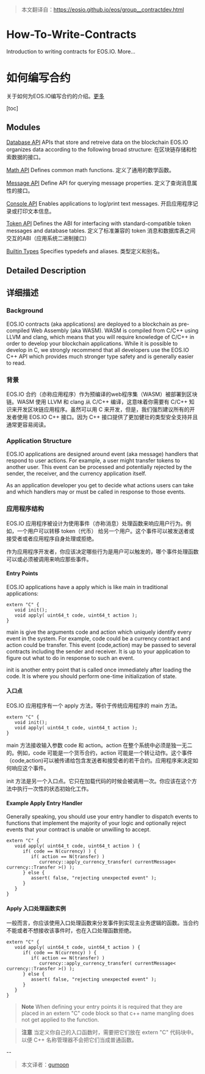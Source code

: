 >本文翻译自：<https://eosio.github.io/eos/group__contractdev.html>

# How-To-Write-Contracts
Introduction to writing contracts for EOS.IO. More...

# 如何编写合约
关于如何为EOS.IO编写合约的介绍。[更多](#detail)

[toc]

## Modules
[Database API](#)
 	APIs that store and retreive data on the blockchain EOS.IO organizes data according to the following broad structure: 
 	在区块链存储和检索数据的接口。
 
 [Math API](#)
 	Defines common math functions. 
 	定义了通用的数学函数。
 
 [Message API](#)
 	Define API for querying message properties. 
 	定义了查询消息属性的接口。
 
 [Console API](#)
 	Enables applications to log/print text messages. 
 	开启应用程序记录或打印文本信息。
 
 [Token API](#)
 	Defines the ABI for interfacing with standard-compatible token messages and database tables. 
 	定义了标准兼容的 token 消息和数据库表之间交互的ABI（应用系统二进制接口）
 
 [Builtin Types](#)
 	Specifies typedefs and aliases. 
 	类型定义和别名。
 
## Detailed Description

<a name="detail"></a>
## 详细描述

### Background

EOS.IO contracts (aka applications) are deployed to a blockchain as pre-compiled Web Assembly (aka WASM). WASM is compiled from C/C++ using LLVM and clang, which means that you will require knowledge of C/C++ in order to develop your blockchain applications. While it is possible to develop in C, we strongly recommend that all developers use the EOS.IO C++ API which provides much stronger type safety and is generally easier to read.

### 背景

EOS.IO 合约（亦称应用程序）作为预编译的web程序集（WASM）被部署到区块链。WASM 使用 LLVM 和 clang 从 C/C++ 编译，这意味着你需要有 C/C++ 知识来开发区块链应用程序。虽然可以用 C 来开发，但是，我们强烈建议所有的开发者使用 EOS.IO C++ 接口。因为 C++ 接口提供了更加健壮的类型安全支持并且通常更容易阅读。

### Application Structure

EOS.IO applications are designed around event (aka message) handlers that respond to user actions. For example, a user might transfer tokens to another user. This event can be processed and potentially rejected by the sender, the receiver, and the currency application itself.

As an application developer you get to decide what actions users can take and which handlers may or must be called in response to those events.

### 应用程序结构

EOS.IO 应用程序被设计为使用事件（亦称消息）处理函数来响应用户行为。例如，一个用户可以转移 token（代币） 给另一个用户。这个事件可以被发送者或接受者或者应用程序自身处理或拒绝。

作为应用程序开发者，你应该决定哪些行为是用户可以触发的，哪个事件处理函数可以或必须被调用来响应那些事件。

#### Entry Points

EOS.IO applications have a apply which is like main in traditional applications:

```
extern "C" {
   void init();
   void apply( uint64_t code, uint64_t action );
}
```

main is give the arguments code and action which uniquely identify every event in the system. For example, code could be a currency contract and action could be transfer. This event (code,action) may be passed to several contracts including the sender and receiver. It is up to your application to figure out what to do in response to such an event.

init is another entry point that is called once immediately after loading the code. It is where you should perform one-time initialization of state.

#### 入口点
EOS.IO 应用程序有一个 apply 方法，等价于传统应用程序的 main 方法。

```
extern "C" {
   void init();
   void apply( uint64_t code, uint64_t action );
}
```

main 方法接收输入参数 code 和 action。action 在整个系统中必须是独一无二的。例如，code 可能是一个货币合约，action 可能是一个转让动作。这个事件（code,action)可以被传递给包含发送者和接受者的若干合约。应用程序来决定如何响应这个事件。

init 方法是另一个入口点。它只在加载代码的时候会被调用一次。你应该在这个方法中执行一次性的状态初始化工作。


#### Example Apply Entry Handler

Generally speaking, you should use your entry handler to dispatch events to functions that implement the majority of your logic and optionally reject events that your contract is unable or unwilling to accept.

```
extern "C" {
   void apply( uint64_t code, uint64_t action ) {
      if( code == N(currency) ) {
         if( action == N(transfer) ) 
            currency::apply_currency_transfer( currentMessage< currency::Transfer >() );
      } else {
         assert( false, "rejecting unexpected event" );
      }
   }
}
```

#### Apply 入口处理函数实例

一般而言，你应该使用入口处理函数来分发事件到实现主业务逻辑的函数。当合约不能或者不想接收该事件时，也在入口处理函数拒绝。

```
extern "C" {
   void apply( uint64_t code, uint64_t action ) {
      if( code == N(currency) ) {
         if( action == N(transfer) ) 
            currency::apply_currency_transfer( currentMessage< currency::Transfer >() );
      } else {
         assert( false, "rejecting unexpected event" );
      }
   }
}
```

>**Note**
>When defining your entry points it is required that they are placed in an extern "C" code block so that c++ name mangling does not get applied to the function.

>**注意**
>当定义你自己的入口函数时，需要把它们放在  extern "C" 代码块中。以便 C++ 名称管理器不会把它们当成普通函数。

--
>本文译者：[gumoon](https://github.com/gumoon)

